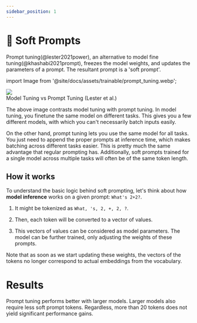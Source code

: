 ```yaml
---
sidebar_position: 1
---
```


# 🔴 Soft Prompts

Prompt tuning(@lester2021power), an alternative to model fine tuning(@khashabi2021prompt), freezes the model weights, and updates the parameters of a prompt. The resultant prompt is a 'soft prompt'.


import Image from '@site/docs/assets/trainable/prompt_tuning.webp';

<div style={{textAlign: 'center'}}>
  <img src={Image} style={{width: "500px"}} />
</div>

<div style={{textAlign: 'center'}}>
Model Tuning vs Prompt Tuning (Lester et al.)
</div>

The above image contrasts model tuning with prompt tuning. 
In model tuning, you finetune the same model on different tasks. This gives you
a few different models, with which you can't necessarily batch inputs easily.

On the other hand, prompt tuning lets you use the same model for all tasks. You 
just need to append the proper prompts at inference time, which makes batching across
different tasks easier. This is pretty much the same advantage that regular prompting
has. Additionally, soft prompts trained for a single model across
multiple tasks will often be of the same token length.

## How it works

To understand the basic logic behind soft prompting, let's think about how **model inference** works
on a given prompt: `What's 2+2?`.

1) It might be tokenized as `What, 's, 2, +, 2, ?`. 

2) Then, each token will be converted to a vector of values.

3) This vectors of values can be considered as model parameters. The model can be further
trained, only adjusting the weights of these prompts.

Note that as soon as we start updating these weights, the vectors of the tokens no
longer correspond to actual embeddings from the vocabulary.

# Results 

Prompt tuning performs better with larger models. Larger models also require less
soft prompt tokens. Regardless, more than 20 tokens does not yield significant performance gains.